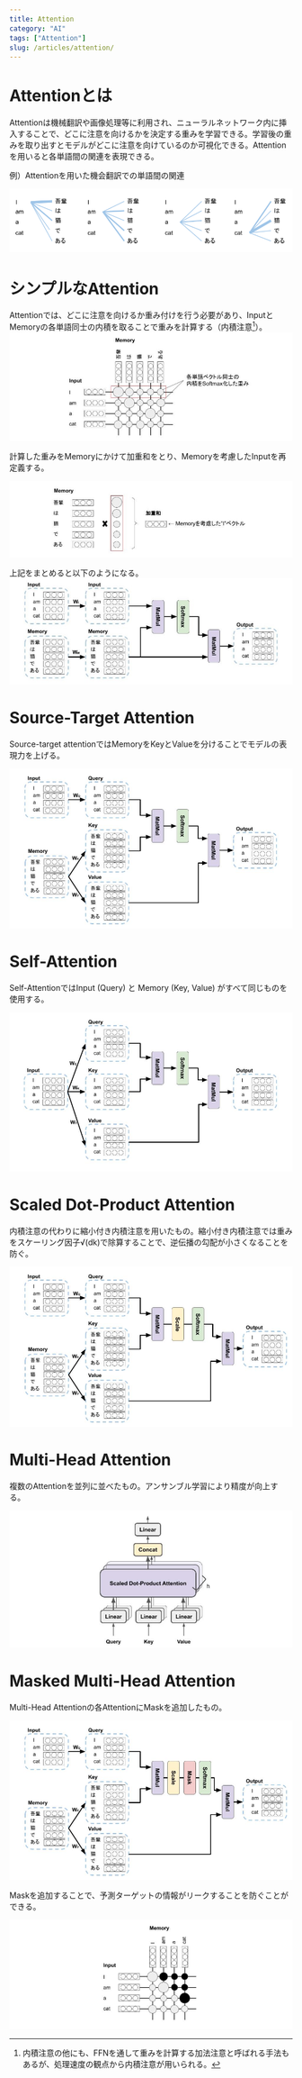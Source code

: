 ```yaml
---
title: Attention
category: "AI"
tags: ["Attention"]
slug: /articles/attention/
---
```


# Attentionとは
Attentionは機械翻訳や画像処理等に利用され、ニューラルネットワーク内に挿入することで、どこに注意を向けるかを決定する重みを学習できる。学習後の重みを取り出すとモデルがどこに注意を向けているのか可視化できる。Attentionを用いると各単語間の関連を表現できる。

例）Attentionを用いた機会翻訳での単語間の関連

![Attentionの使用例](./ex-attention.png)

# シンプルなAttention
Attentionでは、どこに注意を向けるか重み付けを行う必要があり、InputとMemoryの各単語同士の内積を取ることで重みを計算する（内積注意[^1]）。
![Simple-Attention](./simple-attention-1.jpg)

[^1]: 内積注意の他にも、FFNを通して重みを計算する加法注意と呼ばれる手法もあるが、処理速度の観点から内積注意が用いられる。

計算した重みをMemoryにかけて加重和をとり、Memoryを考慮したInputを再定義する。

![Simple-Attention](./simple-attention-2.jpg)

上記をまとめると以下のようになる。
![Simple-Attention](./simple-attention-3.jpg)

# Source-Target Attention
Source-target attentionではMemoryをKeyとValueを分けることでモデルの表現力を上げる。

![Source-Target-Attention](./source-target-attention.jpg)

# Self-Attention
Self-AttentionではInput (Query) と Memory (Key, Value) がすべて同じものを使用する。

![Self-Attention](./self-attention.jpg)

# Scaled Dot-Product Attention
内積注意の代わりに縮小付き内積注意を用いたもの。縮小付き内積注意では重みをスケーリング因子√(dk)で除算することで、逆伝播の勾配が小さくなることを防ぐ。

![Self-Attention](./scaled-dot-product-attention.jpg)


# Multi-Head Attention
複数のAttentionを並列に並べたもの。アンサンブル学習により精度が向上する。

![Self-Attention](./multi-head-attention.jpg)

# Masked Multi-Head Attention
Multi-Head Attentionの各AttentionにMaskを追加したもの。

![Self-Attention](./masked-multi-head-attention-1.jpg)

Maskを追加することで、予測ターゲットの情報がリークすることを防ぐことができる。

![Self-Attention](./masked-multi-head-attention-2.jpg)

